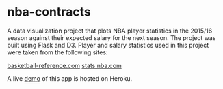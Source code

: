 # nba-contracts

A data visualization project that plots NBA player statistics in the 2015/16 season against their expected salary for the next season. The project was built using Flask and D3. Player and salary statistics used in this project were taken from the following sites:

[basketball-reference.com](http://www.basketball-reference.com/)
[stats.nba.com](http://stats.nba.com/leaders/#!?Season=2015-16&SeasonType=Regular%20Season)

A live [demo](https://nba-salary-scatterplot.herokuapp.com/) of this app is hosted on Heroku. 
